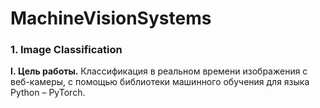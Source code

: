 # MachineVisionSystems
### 1. Image Classification
<a name="_toc327350007"></a>**I. Цель работы.** Классификация в реальном времени изображения с веб-камеры, с помощью библиотеки машинного обучения для языка Python – PyTorch. 
